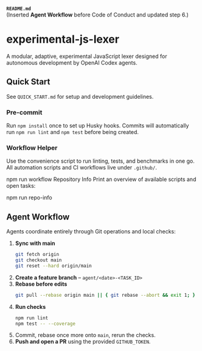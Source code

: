 **`README.md`**  
(Inserted **Agent Workflow** before Code of Conduct and updated step 6.)  

# experimental-js-lexer

A modular, adaptive, experimental JavaScript lexer designed for autonomous development by OpenAI Codex agents.

## Quick Start

See `QUICK_START.md` for setup and development guidelines.

### Pre-commit
Run `npm install` once to set up Husky hooks. Commits will automatically run `npm run lint` and `npm test` before being created.

### Workflow Helper
Use the convenience script to run linting, tests, and benchmarks in one go. All automation scripts and CI workflows live under `.github/`.

npm run workflow
Repository Info
Print an overview of available scripts and open tasks:


npm run repo-info

## Agent Workflow

Agents coordinate entirely through Git operations and local checks:

1. **Sync with main**
   ```bash
   git fetch origin
   git checkout main
   git reset --hard origin/main
   ```
2. **Create a feature branch** – `agent/<date>-<TASK_ID>`
3. **Rebase before edits**
   ```bash
   git pull --rebase origin main || { git rebase --abort && exit 1; }
   ```
4. **Run checks**
   ```bash
   npm run lint
   npm test -- --coverage
   ```
5. Commit, rebase once more onto `main`, rerun the checks.
6. **Push and open a PR** using the provided `GITHUB_TOKEN`.
